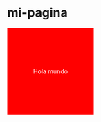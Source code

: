# mi-pagina<!DOCTYPE html>
<html>
<head>
    <title>Mi primera página web</title>
    <style>
        .cuadrado {
            width: 200px;
            height: 200px;
            background-color: red;
            color: white;
            text-align: center;
            line-height: 200px;
        }
    </style>
</head>
<body>
    <div class="cuadrado">Hola mundo</div>
</body>
</html>
